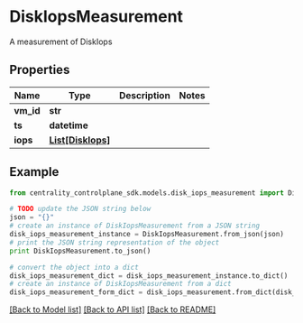 # DiskIopsMeasurement

A measurement of DiskIops

## Properties
Name | Type | Description | Notes
------------ | ------------- | ------------- | -------------
**vm_id** | **str** |  | 
**ts** | **datetime** |  | 
**iops** | [**List[DiskIops]**](DiskIops.md) |  | 

## Example

```python
from centrality_controlplane_sdk.models.disk_iops_measurement import DiskIopsMeasurement

# TODO update the JSON string below
json = "{}"
# create an instance of DiskIopsMeasurement from a JSON string
disk_iops_measurement_instance = DiskIopsMeasurement.from_json(json)
# print the JSON string representation of the object
print DiskIopsMeasurement.to_json()

# convert the object into a dict
disk_iops_measurement_dict = disk_iops_measurement_instance.to_dict()
# create an instance of DiskIopsMeasurement from a dict
disk_iops_measurement_form_dict = disk_iops_measurement.from_dict(disk_iops_measurement_dict)
```
[[Back to Model list]](../README.md#documentation-for-models) [[Back to API list]](../README.md#documentation-for-api-endpoints) [[Back to README]](../README.md)


